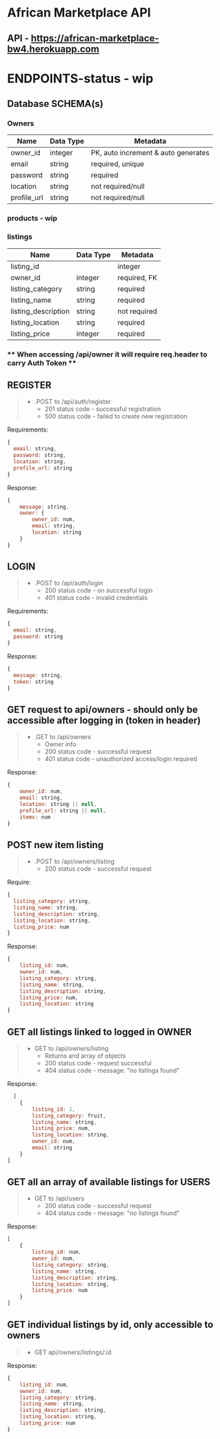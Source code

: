# African Marketplace API
## API - https://african-marketplace-bw4.herokuapp.com
# ENDPOINTS-status - wip

## Database SCHEMA(s)
### Owners
Name | Data Type | Metadata
-------- | -------- | --------
owner_id | integer | PK, auto increment & auto generates
email | string | required, unique
password | string | required
location | string | not required/null
profile_url | string | not required/null

### products - wip
### listings
Name | Data Type | Metadata
--------------- | ----------- | ----------
listing_id| | integer | PK, auto incremet/generates
owner_id | integer | required, FK
listing_category | string | required
listing_name | string | required
listing_description | string | not required
listing_location | string | required
listing_price | integer | required

### ** When accessing /api/owner it will require req.header to carry Auth Token **

## REGISTER
> - .POST to /api/auth/register
>   * 201 status code - successful registration
>   * 500 status code - failed to create new registration

Requirements:
```js
{
  email: string,
  password: string,
  location: string,
  profile_url: string
}
```
Response:
```js
{
    message: string,
    owner: {
        owner_id: num,
        email: string,
        location: string
    }
}
```

## LOGIN
> - .POST to /api/auth/login
>   * 200 status code - on successful login
>   * 401 status code - invalid credentials

Requirements:
```js
{
  email: string,
  password: string
}
```
Response:
```js
{
  message: string,
  token: string
}
```

## GET request to api/owners - should only be accessible after logging in (token in header)
> - .GET to /api/owners
>   * Owner info
>   * 200 status code - successful request
>   * 401 status code - unauthorized access/login required

Response: 
```js
{
    owner_id: num,
    email: string,
    location: string || null,
    profile_url: string || null,
    items: num
}
```

## POST new item listing
> - .POST to /api/owners/listing
>   * 200 status code - successful request 

Require:
```js
{
  listing_category: string,
  listing_name: string,
  listing_description: string,
  listing_location: string,
  listing_price: num
}
```
Response:
```js
{
    listing_id: num,
    owner_id: num,
    listing_category: string,
    listing_name: string,
    listing_description: string,
    listing_price: num,
    listing_location: string
}
```

## GET all listings linked to logged in OWNER
>- GET to /api/owners/listing
>   * Returns and array of objects
>   * 200 status code - request successful
>   * 404 status code - message: "no listings found"

Response:
```js
  [
    {
        listing_id: 1,
        listing_category: fruit,
        listing_name: string,
        listing_price: num,
        listing_location: string,
        owner_id: num,
        email: string
    }
]
```

## GET all an array of available listings for USERS
>- GET to /api/users
>   * 200 status code - successful request
>   * 404 status code - message: "no listings found"

Response:
```js
[
    {
        listing_id: num,
        owner_id: num,
        listing_category: string,
        listing_name: string,
        listing_description: string,
        listing_location: string,
        listing_price: num
    }
]
```

## GET individual listings by id, only accessible to owners
>- GET api/owners/listings/:id

Response:
```js
{
    listing_id: num,
    owner_id: num,
    listing_category: string,
    listing_name: string,
    listing_description: string,
    listing_location: string,
    listing_price: num
}
```